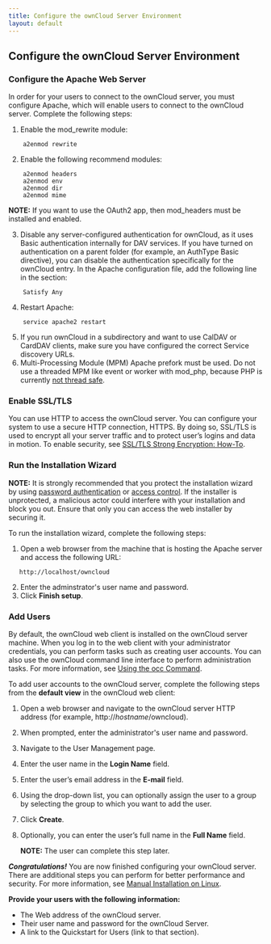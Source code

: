 ```yaml
---
title: Configure the ownCloud Server Environment
layout: default
---
```


## Configure the ownCloud Server Environment
### Configure the Apache Web Server
In order for your users to connect to the ownCloud server, you must configure Apache, which will enable users to connect to the ownCloud server. Complete the following steps:
1. Enable the mod_rewrite module:
```
    a2enmod rewrite
```
2. Enable the following recommend modules:
```
    a2enmod headers
    a2enmod env
    a2enmod dir
    a2enmod mime
```
   **NOTE:** If you want to use the OAuth2 app, then mod_headers must be installed and enabled.
   
3. Disable any server-configured authentication for ownCloud, as it uses Basic authentication internally for DAV services. If you have turned on authentication on a parent folder (for example, an AuthType Basic directive), you can disable the authentication specifically for the ownCloud entry. In the Apache configuration file, add the following line in the section:
```
    Satisfy Any
```
4. Restart Apache:
```
    service apache2 restart
```
5. If you run ownCloud in a subdirectory and want to use CalDAV or CardDAV clients, make sure you have configured the correct Service discovery URLs.
6. Multi-Processing Module (MPM) Apache prefork must be used. Do not use a threaded MPM like event or worker with mod_php, because PHP is currently [not thread safe](https://secure.php.net/manual/en/install.unix.apache2.php).

### Enable SSL/TLS 
You can use HTTP to access the ownCloud server. You can configure your system to use a secure HTTP connection, HTTPS. By doing so, SSL/TLS is used to encrypt all your server traffic and to protect user’s logins and data in motion. To enable security, see [SSL/TLS Strong Encryption: How-To](https://httpd.apache.org/docs/2.4/ssl/ssl_howto.html).

### Run the Installation Wizard
**NOTE:** It is strongly recommended that you protect the installation wizard by using [password authentication](https://cwiki.apache.org/confluence/display/httpd/PasswordBasicAuth) or [access control](https://httpd.apache.org/docs/2.4/howto/access.html). If the installer is unprotected, a malicious actor could interfere with your installation and block you out. Ensure that only you can access the web installer by securing it.

To run the installation wizard, complete the following steps:
1. Open a web browser from the machine that is hosting the Apache server and access the following URL:
```
   http://localhost/owncloud
```
2. Enter the adminstrator's user name and password.
3. Click **Finish setup**.

### Add Users
By default, the ownCloud web client is installed on the ownCloud server machine. When you log in to the web client with your administrator credentials, you can perform tasks such as creating user accounts. You can also use the ownCloud command line interface to perform administration tasks. For more information, see [Using the occ Command](https://doc.owncloud.com/server/10.2/admin_manual/configuration/server/occ_command.html).

To add user accounts to the ownCloud server, complete the following steps from the **default view** in the ownCloud web client:
1. Open a web browser and navigate to the ownCloud server HTTP address (for example, http://*hostname*/owncloud).
2. When prompted, enter the administrator's user name and password.
3. Navigate to the User Management page.
4. Enter the user name in the **Login Name** field.
5. Enter the user’s email address in the **E-mail** field.
6. Using the drop-down list, you can optionally assign the user to a group by selecting the group to which you want to add the user.
7. Click **Create**.
8. Optionally, you can enter the user’s full name in the **Full Name** field. 
   
   **NOTE:** The user can complete this step later. 

***Congratulations!*** You are now finished configuring your ownCloud server. There are additional steps you can perform for better performance and security. For more information, see [Manual Installation on Linux](https://doc.owncloud.org/server/10.2/admin_manual/installation/manual_installation.html). 

**Provide your users with the following information:**
* The Web address of the ownCloud server.
* Their user name and password for the ownCloud Server.
* A link to the Quickstart for Users (link to that section). 
